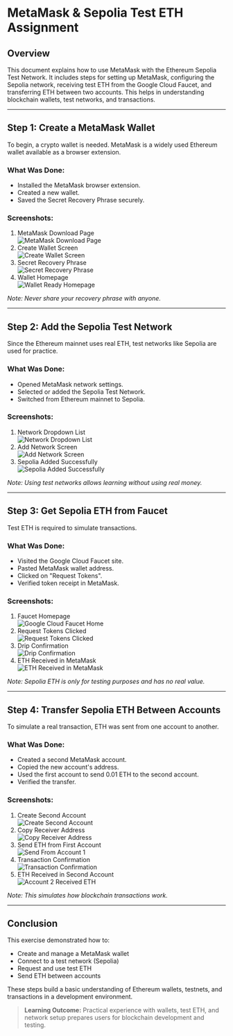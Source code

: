 # MetaMask & Sepolia Test ETH Assignment

## Overview
This document explains how to use MetaMask with the Ethereum Sepolia Test Network. It includes steps for setting up MetaMask, configuring the Sepolia network, receiving test ETH from the Google Cloud Faucet, and transferring ETH between two accounts. This helps in understanding blockchain wallets, test networks, and transactions.

---

## Step 1: Create a MetaMask Wallet
To begin, a crypto wallet is needed. MetaMask is a widely used Ethereum wallet available as a browser extension.

### What Was Done:
- Installed the MetaMask browser extension.
- Created a new wallet.
- Saved the Secret Recovery Phrase securely.

### Screenshots:
1. MetaMask Download Page  
   ![MetaMask Download Page](images/Step1_1_MetaMask_Download_Page.png)
2. Create Wallet Screen  
   ![Create Wallet Screen](images/Step1_2_Create_Wallet_Screen.png)
3. Secret Recovery Phrase  
   ![Secret Recovery Phrase](images/Step1_3_Secret_Recovery_Phrase.png)
4. Wallet Homepage  
   ![Wallet Ready Homepage](images/Step1_4_Wallet_Ready_Homepage.png)

*Note: Never share your recovery phrase with anyone.*

---

## Step 2: Add the Sepolia Test Network
Since the Ethereum mainnet uses real ETH, test networks like Sepolia are used for practice.

### What Was Done:
- Opened MetaMask network settings.
- Selected or added the Sepolia Test Network.
- Switched from Ethereum mainnet to Sepolia.

### Screenshots:
1. Network Dropdown List  
   ![Network Dropdown List](images/Step2_1_Network_Dropdown_List.png)
2. Add Network Screen  
   ![Add Network Screen](images/Step2_2_Add_Network_Screen.png)
3. Sepolia Added Successfully  
   ![Sepolia Added Successfully](images/Step2_3_Sepolia_Added_Successfully.png)

*Note: Using test networks allows learning without using real money.*

---

## Step 3: Get Sepolia ETH from Faucet
Test ETH is required to simulate transactions.

### What Was Done:
- Visited the Google Cloud Faucet site.
- Pasted MetaMask wallet address.
- Clicked on "Request Tokens".
- Verified token receipt in MetaMask.

### Screenshots:
1. Faucet Homepage  
   ![Google Cloud Faucet Home](images/Step3_1_GCloudFaucet_Home.png)
2. Request Tokens Clicked  
   ![Request Tokens Clicked](images/Step3_2_Request_Tokens_Clicked.png)
3. Drip Confirmation  
   ![Drip Confirmation](images/Step3_3_Drip_Confirmation.png)
4. ETH Received in MetaMask  
   ![ETH Received in MetaMask](images/Step3_4_MetaMask_ETH_Received.png)

*Note: Sepolia ETH is only for testing purposes and has no real value.*

---

## Step 4: Transfer Sepolia ETH Between Accounts
To simulate a real transaction, ETH was sent from one account to another.

### What Was Done:
- Created a second MetaMask account.
- Copied the new account's address.
- Used the first account to send 0.01 ETH to the second account.
- Verified the transfer.

### Screenshots:
1. Create Second Account  
   ![Create Second Account](images/Step4_1_Create_Second_Account.png)
2. Copy Receiver Address  
   ![Copy Receiver Address](images/Step4_2_Copy_Receiver_Address.png)
3. Send ETH from First Account  
   ![Send From Account 1](images/Step4_3_Send_From_Account1.png)
4. Transaction Confirmation  
   ![Transaction Confirmation](images/Step4_4_Transaction_Confirmation.png)
5. ETH Received in Second Account  
   ![Account 2 Received ETH](images/Step4_5_Account2_Received_ETH.png)

*Note: This simulates how blockchain transactions work.*

---

## Conclusion
This exercise demonstrated how to:
- Create and manage a MetaMask wallet
- Connect to a test network (Sepolia)
- Request and use test ETH
- Send ETH between accounts

These steps build a basic understanding of Ethereum wallets, testnets, and transactions in a development environment.

> **Learning Outcome:** Practical experience with wallets, test ETH, and network setup prepares users for blockchain development and testing.

